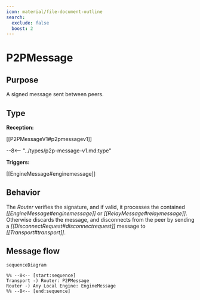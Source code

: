 ```yaml
---
icon: material/file-document-outline
search:
  exclude: false
  boost: 2
---
```


<div class="message" markdown>

# P2PMessage

## Purpose

<!-- --8<-- [start:purpose] -->
A signed message sent between peers.
<!-- --8<-- [end:purpose] -->

## Type

<!-- --8<-- [start:type] -->
**Reception:**

[[P2PMessageV1#p2pmessagev1]]

--8<-- "../types/p2p-message-v1.md:type"

**Triggers:**

[[EngineMessage#enginemessage]]
<!-- --8<-- [end:type] -->

## Behavior

<!-- --8<-- [start:behavior] -->
The *Router* verifies the signature, and if valid, it processes the contained *[[EngineMessage#enginemessage]]* or *[[RelayMessage#relaymessage]]*.
Otherwise discards the message, and disconnects from the peer by sending a *[[DisconnectRequest#disconnectrequest]]* message to *[[Transport#transport]]*.
<!-- --8<-- [end:behavior] -->

## Message flow

<!-- --8<-- [start:messages] -->
```mermaid
sequenceDiagram

%% --8<-- [start:sequence]
Transport -) Router: P2PMessage
Router -) Any Local Engine: EngineMessage
%% --8<-- [end:sequence]
```
<!-- --8<-- [end:messages] -->

</div>
